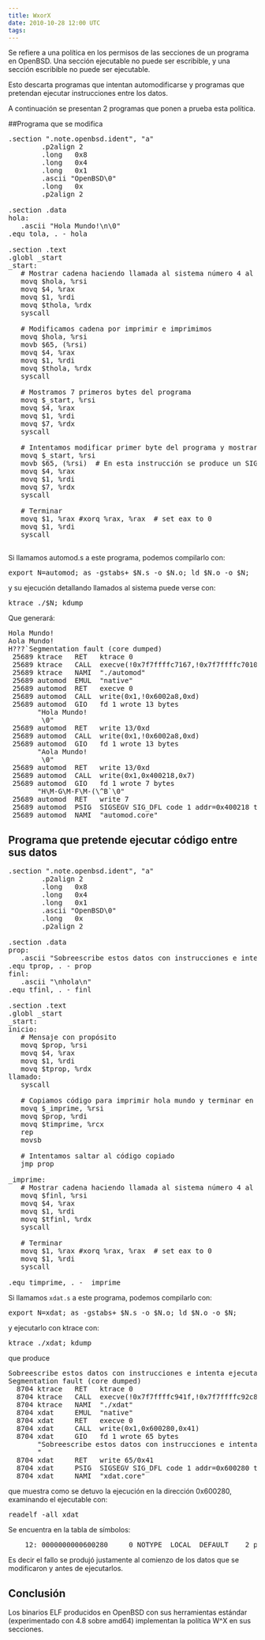 ```yaml
---
title: WxorX
date: 2010-10-28 12:00 UTC
tags:
---
```

Se refiere a una política en los permisos de las secciones de un programa en OpenBSD.  Una sección ejecutable no puede ser escribible, y una sección escribible no puede ser ejecutable.

Esto descarta programas que intentan automodificarse y programas que pretendan ejecutar instrucciones entre los datos. 

A continuación se presentan 2 programas que ponen a prueba esta política.

##Programa que se modifica

<pre>
.section ".note.openbsd.ident", "a"
        .p2align 2
        .long   0x8
        .long   0x4
        .long   0x1
        .ascii "OpenBSD\0"
        .long   0x
        .p2align 2

.section .data
hola:
   .ascii "Hola Mundo!\n\0"
.equ tola, . - hola

.section .text
.globl _start
_start:
   # Mostrar cadena haciendo llamada al sistema número 4 al descriptor 1 (stdout)
   movq $hola, %rsi
   movq $4, %rax  
   movq $1, %rdi
   movq $thola, %rdx
   syscall

   # Modificamos cadena por imprimir e imprimimos
   movq $hola, %rsi
   movb $65, (%rsi)
   movq $4, %rax
   movq $1, %rdi
   movq $thola, %rdx
   syscall

   # Mostramos 7 primeros bytes del programa
   movq $_start, %rsi
   movq $4, %rax
   movq $1, %rdi
   movq $7, %rdx
   syscall

   # Intentamos modificar primer byte del programa y mostrar
   movq $_start, %rsi
   movb $65, (%rsi)  # En esta instrucción se produce un SIGSEGV
   movq $4, %rax
   movq $1, %rdi
   movq $7, %rdx
   syscall

   # Terminar
   movq $1, %rax #xorq %rax, %rax  # set eax to 0
   movq $1, %rdi
   syscall

</pre>

Si llamamos automod.s a este programa, podemos compilarlo con:
<pre>
export N=automod; as -gstabs+ $N.s -o $N.o; ld $N.o -o $N; 
</pre>

y su ejecución detallando llamados al sistema puede verse con:
<pre>
ktrace ./$N; kdump
</pre>

Que generará:
<pre>
Hola Mundo!
Aola Mundo!
H???`Segmentation fault (core dumped) 
 25689 ktrace   RET   ktrace 0
 25689 ktrace   CALL  execve(!0x7f7ffffc7167,!0x7f7ffffc7010,!0x7f7ffffc7020)
 25689 ktrace   NAMI  "./automod"
 25689 automod  EMUL  "native"
 25689 automod  RET   execve 0
 25689 automod  CALL  write(0x1,!0x6002a8,0xd)
 25689 automod  GIO   fd 1 wrote 13 bytes
       "Hola Mundo!
        \0"
 25689 automod  RET   write 13/0xd
 25689 automod  CALL  write(0x1,!0x6002a8,0xd)
 25689 automod  GIO   fd 1 wrote 13 bytes
       "Aola Mundo!
        \0"
 25689 automod  RET   write 13/0xd
 25689 automod  CALL  write(0x1,0x400218,0x7)
 25689 automod  GIO   fd 1 wrote 7 bytes
       "H\M-G\M-F\M-(\^B`\0"
 25689 automod  RET   write 7
 25689 automod  PSIG  SIGSEGV SIG_DFL code 1 addr=0x400218 trapno=6
 25689 automod  NAMI  "automod.core"
</pre>


## Programa que pretende ejecutar código entre sus datos

<pre>
.section ".note.openbsd.ident", "a"
        .p2align 2
        .long   0x8
        .long   0x4
        .long   0x1
        .ascii "OpenBSD\0"
        .long   0x
        .p2align 2

.section .data
prop:
   .ascii "Sobreescribe estos datos con instrucciones e intenta ejecutarlas\n"
.equ tprop, . - prop
finl:
   .ascii "\nhola\n"
.equ tfinl, . - finl

.section .text
.globl _start
_start:
inicio:
   # Mensaje con propósito
   movq $prop, %rsi
   movq $4, %rax  
   movq $1, %rdi
   movq $tprop, %rdx
llamado:
   syscall

   # Copiamos código para imprimir hola mundo y terminar en pormod
   movq $_imprime, %rsi
   movq $prop, %rdi
   movq $timprime, %rcx
   rep
   movsb

   # Intentamos saltar al código copiado
   jmp prop

_imprime:
   # Mostrar cadena haciendo llamada al sistema número 4 al descriptor 1 (stdout)
   movq $finl, %rsi
   movq $4, %rax  
   movq $1, %rdi
   movq $tfinl, %rdx
   syscall

   # Terminar
   movq $1, %rax #xorq %rax, %rax  # set eax to 0
   movq $1, %rdi
   syscall

.equ timprime, . - _imprime
</pre>

Si llamamos ```xdat.s``` a este programa, podemos compilarlo con:
<pre>
export N=xdat; as -gstabs+ $N.s -o $N.o; ld $N.o -o $N; 
</pre>
y ejecutarlo con ktrace con:
<pre>
ktrace ./xdat; kdump
</pre>
que produce
<pre>Sobreescribe estos datos con instrucciones e intenta ejecutarlas
Segmentation fault (core dumped) 
  8704 ktrace   RET   ktrace 0
  8704 ktrace   CALL  execve(!0x7f7ffffc941f,!0x7f7ffffc92c8,!0x7f7ffffc92d8)
  8704 ktrace   NAMI  "./xdat"
  8704 xdat     EMUL  "native"
  8704 xdat     RET   execve 0
  8704 xdat     CALL  write(0x1,0x600280,0x41)
  8704 xdat     GIO   fd 1 wrote 65 bytes
       "Sobreescribe estos datos con instrucciones e intenta ejecutarlas
       "
  8704 xdat     RET   write 65/0x41
  8704 xdat     PSIG  SIGSEGV SIG_DFL code 1 addr=0x600280 trapno=6
  8704 xdat     NAMI  "xdat.core"
</pre>
que muestra como se detuvo la ejecución en la dirección 0x600280, examinando el ejecutable con:
<pre>
readelf -all xdat
</pre>
Se encuentra en la tabla de símbolos:
<pre>
    12: 0000000000600280     0 NOTYPE  LOCAL  DEFAULT    2 prop
</pre>

Es decir el fallo se produjó justamente al comienzo de los datos que se modificaron y antes de ejecutarlos.


## Conclusión

Los binarios ELF producidos en OpenBSD con sus herramientas estándar (experimentado con 4.8 sobre amd64) implementan la política W^X en sus secciones.
